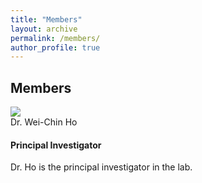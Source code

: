 ```yaml
---
title: "Members"
layout: archive
permalink: /members/
author_profile: true
---
```


<!-- Members -->

<h2><a id="Current members"></a>Members</h2>

<div class="card mb-3" style="max-width: 540px;">
 <div class="row mt-3">
  <div class="col-md-2">
   <img src="http://wchoEvo.github.io/images/members/who.jpg"
       class="card-img img-responsive img-thumbnail"
       style="max-width: 200px;"/>
  </div>
     <div class="col-md-10">
        <div class="card-header">Dr. Wei-Chin Ho</div>
        <div class="card-body">
        <h4 class="card-title">Principal Investigator</h4>
        <p class="card-text">Dr. Ho is the principal investigator in the lab.</p>
        </div>
  </div>
 </div>
</div>


